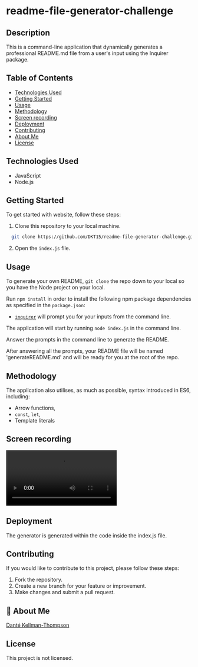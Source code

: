 # readme-file-generator-challenge

## Description

This is a command-line application that dynamically generates a professional README.md file from a user's input using the Inquirer package.

## Table of Contents

- [Technologies Used](#technology)
- [Getting Started](#getting-started)
- [Usage](#usage)
- [Methodology](#methodology)
- [Screen recording](#screen-recording)
- [Deployment](#deployment)
- [Contributing](#contributing)
- [About Me](#aboutme)
- [License](#license)

## Technologies Used

- JavaScript
- Node.js

## Getting Started

To get started with website, follow these steps:

1. Clone this repository to your local machine.

```bash
  git clone https://github.com/DKT15/readme-file-generator-challenge.git
```

2. Open the `index.js` file.

## Usage

To generate your own README, `git clone` the repo down to your local so you have the Node project on your local.

Run `npm install` in order to install the following npm package dependencies as specified in the `package.json`:

- [`inquirer`](https://www.npmjs.com/package/inquirer) will prompt you for your inputs from the command line.

The application will start by running `node index.js` in the command line.

Answer the prompts in the command line to generate the README.

After answering all the prompts, your README file will be named 'generateREADME.md' and will be ready for you at the root of the repo.

## Methodology

The application also utilises, as much as possible, syntax introduced in ES6, including:

- Arrow functions,
- `const`, `let`,
- Template literals

## Screen recording

![README file generator GIF.](readme-generator-vid.mp4)

## Deployment

The generator is generated within the code inside the index.js file.

## Contributing

If you would like to contribute to this project, please follow these steps:

1. Fork the repository.
2. Create a new branch for your feature or improvement.
3. Make changes and submit a pull request.

## 🚀 About Me

[Danté Kellman-Thompson](https://github.com/DKT15)

## License

This project is not licensed.
